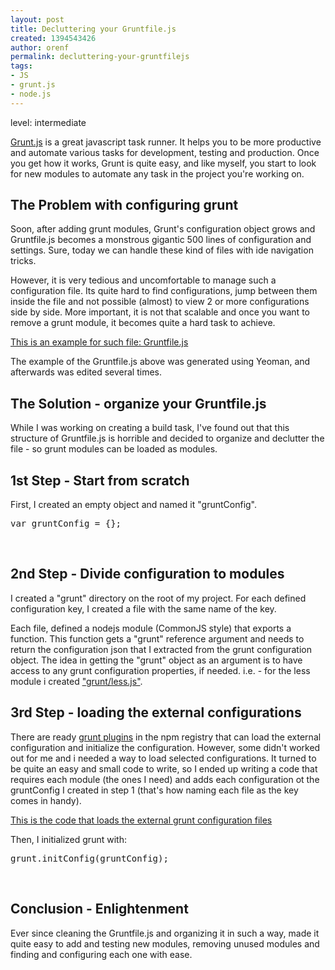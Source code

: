 ```yaml
---
layout: post
title: Decluttering your Gruntfile.js
created: 1394543426
author: orenf
permalink: decluttering-your-gruntfilejs
tags:
- JS
- grunt.js
- node.js
---
```

<div>level: intermediate</div>

<p><a href="http://gruntjs.com/">Grunt.js</a> is a great javascript task runner. It helps you to be more productive and automate various tasks for development, testing and production. Once you get how it works, Grunt is quite easy, and like myself, you start to look for new modules to automate any task in the project you&#39;re working on.</p>

<h2>The Problem with configuring grunt</h2>

<p>Soon, after adding grunt modules, Grunt&#39;s configuration object grows and Gruntfile.js becomes a monstrous gigantic 500 lines of configuration and settings. Sure, today we can handle these kind of files with ide navigation tricks.</p>

<p>However, it is very tedious and uncomfortable to manage such a configuration file. Its quite hard to find configurations, jump between them inside the file and not possible (almost) to view 2 or more configurations side by side. More important, it is not that scalable and once you want to remove a grunt module, it becomes quite a hard task to achieve.</p>

<p><a href="https://gist.github.com/orizens/9485151">This is an example for such file: Gruntfile.js</a></p>

<p>The example of the Gruntfile.js above was generated using Yeoman, and afterwards was edited several times.</p>

<h2>The Solution - organize your Gruntfile.js</h2>

<p>While I was working on creating a build task, I&#39;ve found out that this structure of Gruntfile.js is horrible and decided to organize and declutter the file - so grunt modules can be loaded as modules.</p>

<h2>1st Step - Start from scratch</h2>

<p>First, I created an empty object and named it &quot;gruntConfig&quot;.</p>

<pre class="brush:js">
var gruntConfig = {};</pre>

<p>&nbsp;</p>

<h2>2nd Step - Divide configuration to modules</h2>

<p>I created a &quot;grunt&quot; directory on the root of my project. For each defined configuration key, I created a file with the same name of the key.</p>

<p>Each file, defined a nodejs module (CommonJS style) that exports a function. This function gets a &quot;grunt&quot; reference argument and needs to return the configuration json that I extracted from the grunt configuration object. The idea in getting the &quot;grunt&quot; object as an argument is to have access to any grunt configuration properties, if needed. i.e. - for the less module i created <a href="https://gist.github.com/orizens/9485171">&quot;grunt/less.js&quot;</a>.</p>

<h2>3rd Step - loading the external configurations</h2>

<p>There are ready <a href="http://gruntjs.com/plugins">grunt plugins</a> in the npm registry that can load the external configuration and initialize the configuration. However, some didn&#39;t worked out for me and i needed a way to load selected configurations. It turned to be quite an easy and small code to write, so I ended up writing a code that requires each module (the ones I need) and adds each configuration ot the gruntConfig I created in step 1 (that&#39;s how naming each file as the key comes in handy).</p>

<p><a href="https://gist.github.com/orizens/9488045">This is the code that loads the external grunt configuration files</a></p>

<p>Then, I initialized grunt with:</p>

<pre class="brush:js">
grunt.initConfig(gruntConfig);</pre>

<p>&nbsp;</p>

<h2>Conclusion - Enlightenment</h2>

<p>Ever since cleaning the Gruntfile.js and organizing it in such a way, made it quite easy to add and testing new modules, removing unused modules and finding and configuring each one with ease.</p>
